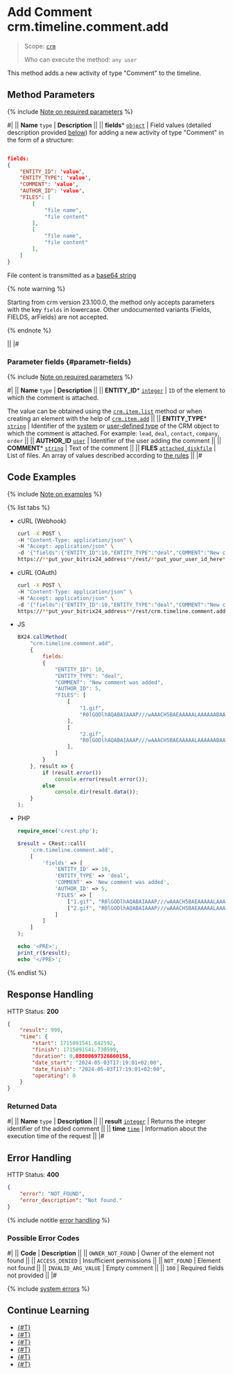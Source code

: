 # Add Comment crm.timeline.comment.add

> Scope: [`crm`](../../../scopes/permissions.md)
>
> Who can execute the method: `any user`

This method adds a new activity of type "Comment" to the timeline.

## Method Parameters

{% include [Note on required parameters](../../../../_includes/required.md) %}

#|
|| **Name**
`type` | **Description** ||
|| **fields***
[`object`](../../../data-types.md) | Field values (detailed description provided [below](#parametr-fields)) for adding a new activity of type "Comment" in the form of a structure:

```json

fields:
{
    "ENTITY_ID": 'value',
    "ENTITY_TYPE": 'value',
    "COMMENT": 'value',
    "AUTHOR_ID": 'value',
    "FILES": [
        [
            "file name", 
            "file content"
        ],
        [
            "file name",
            "file content"
        ],
    ]
}
```

File content is transmitted as a [base64 string](../../../files/how-to-upload-files.md)

{% note warning %}

Starting from crm version 23.100.0, the method only accepts parameters with the key `fields` in lowercase. Other undocumented variants (Fields, FIELDS, arFields) are not accepted.

{% endnote %}

 ||
|#

### Parameter fields {#parametr-fields}

{% include [Note on required parameters](../../../../_includes/required.md) %}

#|
|| **Name**
`type` | **Description** ||
|| **ENTITY_ID***
[`integer`](../../../data-types.md) | `ID` of the element to which the comment is attached.

The value can be obtained using the [`crm.item.list`](../../universal/crm-item-list.md) method or when creating an element with the help of [`crm.item.add`](../../universal/crm-item-add.md) ||
|| **ENTITY_TYPE***
[`string`](../../../data-types.md) | Identifier of the [system](../../index.md) or [user-defined type](../../universal/user-defined-object-types/index.md) of the CRM object to which the comment is attached. For example: `lead`, `deal`, `contact`, `company`, `order` ||
|| **AUTHOR_ID**
[`user`](../../../data-types.md#standart-objects) | Identifier of the user adding the comment ||
|| **COMMENT***
[`string`](../../../data-types.md) | Text of the comment ||
|| **FILES**
[`attached_diskfile`](../../../data-types.md) | List of files. An array of values described according to [the rules](../../../files/how-to-upload-files.md) ||
|#

## Code Examples

{% include [Note on examples](../../../../_includes/examples.md) %}

{% list tabs %}

- cURL (Webhook)

    ```bash
    curl -X POST \
    -H "Content-Type: application/json" \
    -H "Accept: application/json" \
    -d '{"fields":{"ENTITY_ID":10,"ENTITY_TYPE":"deal","COMMENT":"New comment was added","AUTHOR_ID":5,"FILES":[["1.gif","R0lGODlhAQABAIAAAP///wAAACH5BAEAAAAALAAAAAABAAEAAAICRAEAOw=="],["2.gif","R0lGODlhAQABAIAAAP///wAAACH5BAEAAAAALAAAAAABAAEAAAICRAEAOw=="]]}}' \
    https://**put_your_bitrix24_address**/rest/**put_your_user_id_here**/**put_your_webhook_here**/crm.timeline.comment.add
    ```

- cURL (OAuth)

    ```bash
    curl -X POST \
    -H "Content-Type: application/json" \
    -H "Accept: application/json" \
    -d '{"fields":{"ENTITY_ID":10,"ENTITY_TYPE":"deal","COMMENT":"New comment was added","AUTHOR_ID":5,"FILES":[["1.gif","R0lGODlhAQABAIAAAP///wAAACH5BAEAAAAALAAAAAABAAEAAAICRAEAOw=="],["2.gif","R0lGODlhAQABAIAAAP///wAAACH5BAEAAAAALAAAAAABAAEAAAICRAEAOw=="]]},"auth":"**put_access_token_here**"}' \
    https://**put_your_bitrix24_address**/rest/crm.timeline.comment.add
    ```

- JS

    ```js
    BX24.callMethod(
        "crm.timeline.comment.add",
        {
            fields:
            {
                "ENTITY_ID": 10,
                "ENTITY_TYPE": "deal",
                "COMMENT": "New comment was added",
                "AUTHOR_ID": 5,
                "FILES": [
                    [
                        "1.gif", 
                        "R0lGODlhAQABAIAAAP///wAAACH5BAEAAAAALAAAAAABAAEAAAICRAEAOw=="
                    ],
                    [
                        "2.gif",
                        "R0lGODlhAQABAIAAAP///wAAACH5BAEAAAAALAAAAAABAAEAAAICRAEAOw=="
                    ],
                ]
            }
        }, result => {
            if (result.error())
                console.error(result.error());
            else
                console.dir(result.data());
        }
    );
    ```

- PHP

    ```php
    require_once('crest.php');

    $result = CRest::call(
        'crm.timeline.comment.add',
        [
            'fields' => [
                'ENTITY_ID' => 10,
                'ENTITY_TYPE' => 'deal',
                'COMMENT' => 'New comment was added',
                'AUTHOR_ID' => 5,
                'FILES' => [
                    ["1.gif", "R0lGODlhAQABAIAAAP///wAAACH5BAEAAAAALAAAAAABAAEAAAICRAEAOw=="],
                    ["2.gif", "R0lGODlhAQABAIAAAP///wAAACH5BAEAAAAALAAAAAABAAEAAAICRAEAOw=="]
                ]
            ]
        ]
    );

    echo '<PRE>';
    print_r($result);
    echo '</PRE>';
    ```

{% endlist %}

## Response Handling

HTTP Status: **200**

```json
{
    "result": 999,
    "time": {
        "start": 1715091541.642592,
        "finish": 1715091541.730599,
        "duration": 0.08800697326660156,
        "date_start": "2024-05-03T17:19:01+02:00",
        "date_finish": "2024-05-03T17:19:01+02:00",
        "operating": 0
    }
}
```

### Returned Data

#|
|| **Name**
`type` | **Description** ||
|| **result**
[`integer`](../../../data-types.md) | Returns the integer identifier of the added comment ||
|| **time**
[`time`](../../../data-types.md) | Information about the execution time of the request ||
|#

## Error Handling

HTTP Status: **400**

```json
{
    "error": "NOT_FOUND",
    "error_description": "Not found."
}
```

{% include notitle [error handling](../../../../_includes/error-info.md) %}

### Possible Error Codes

#|
|| **Code** | **Description** ||
|| `OWNER_NOT_FOUND` | Owner of the element not found ||
|| `ACCESS_DENIED` | Insufficient permissions ||
|| `NOT_FOUND` | Element not found ||
|| `INVALID_ARG_VALUE` | Empty comment ||
|| `100` | Required fields not provided ||
|#

{% include [system errors](../../../../_includes/system-errors.md) %}

## Continue Learning

- [{#T}](./crm-timeline-comment-update.md)
- [{#T}](./crm-timeline-comment-get.md)
- [{#T}](./crm-timeline-comment-list.md)
- [{#T}](./crm-timeline-comment-delete.md)
- [{#T}](./crm-timeline-comment-fields.md)
- [{#T}](../../../../tutorials/crm/how-to-add-crm-objects/how-to-add-comment-to-spa.md)